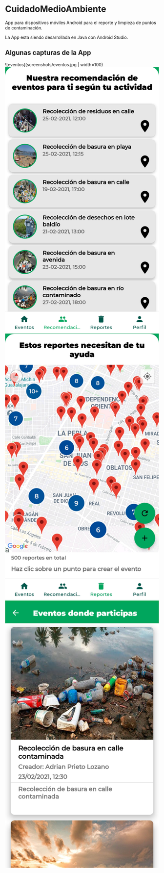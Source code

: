 # CuidadoMedioAmbiente
App para dispositivos móviles Android para el reporte y limpieza de puntos de contaminación.

La App esta siendo desarrollada en Java con Android Studio.

## Algunas capturas de la App
![eventos](screenshots/eventos.jpg | width=100) ![recomendaciones](screenshots/recomendaciones.png)
![reportes](screenshots/reportes.jpg) ![participaciones](screenshots/participaciones.png)
